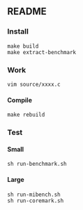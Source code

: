 ## README ##

### Install ###

```
make build
make extract-benchmark
```

### Work ###

```
vim source/xxxx.c
```

#### Compile ####
```
make rebuild
```

### Test ###

#### Small ####

```
sh run-benchmark.sh
```

#### Large ####

```
sh run-mibench.sh
sh run-coremark.sh
```
